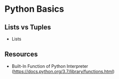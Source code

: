 # Python Basics #

## Lists vs Tuples
 - Lists 


 ## Resources
 - Built-In Function of Python Interpreter (https://docs.python.org/3.7/library/functions.html)